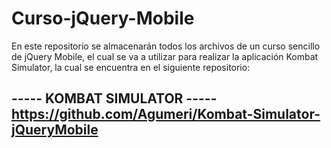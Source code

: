 # Curso-jQuery-Mobile

En este repositorio se almacenarán todos los archivos de un curso sencillo de jQuery Mobile, el cual se va a utilizar para realizar la aplicación Kombat Simulator, la cual se encuentra en el siguiente repositorio: 

----- KOMBAT SIMULATOR -----
https://github.com/Agumeri/Kombat-Simulator-jQueryMobile
---------------------------
